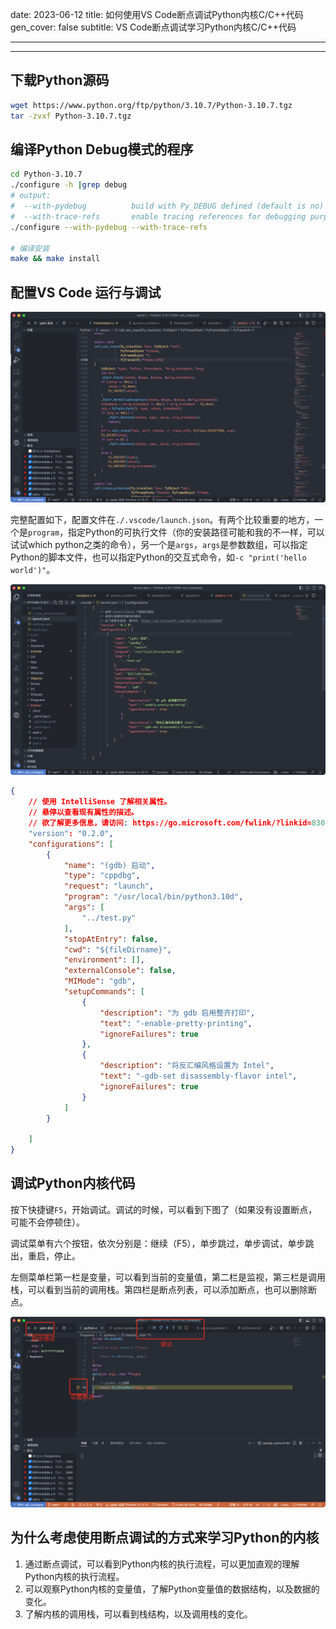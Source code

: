 date: 2023-06-12
title: 如何使用VS Code断点调试Python内核C/C++代码
gen_cover: false
subtitle: VS Code断点调试学习Python内核C/C++代码

---
---

## 下载Python源码

```bash
wget https://www.python.org/ftp/python/3.10.7/Python-3.10.7.tgz
tar -zvxf Python-3.10.7.tgz
```

## 编译Python Debug模式的程序

```bash
cd Python-3.10.7
./configure -h |grep debug
# output:
#  --with-pydebug          build with Py_DEBUG defined (default is no)
#  --with-trace-refs       enable tracing references for debugging purpose
./configure --with-pydebug --with-trace-refs

# 编译安装
make && make install
```

## 配置VS Code 运行与调试

![配置VS Code 运行与调试](image/debug_entry.png)

完整配置如下，配置文件在`./.vscode/launch.json`。有两个比较重要的地方，一个是`program`，指定Python的可执行文件（你的安装路径可能和我的不一样，可以试试which python之类的命令），另一个是`args`，`args`是参数数组，可以指定Python的脚本文件，也可以指定Python的交互式命令，如`-c "print('hello world')"`。

![编辑配置文件](image/edit-launch-json.png)

```json
{
    // 使用 IntelliSense 了解相关属性。 
    // 悬停以查看现有属性的描述。
    // 欲了解更多信息，请访问: https://go.microsoft.com/fwlink/?linkid=830387
    "version": "0.2.0",
    "configurations": [
        {
            "name": "(gdb) 启动",
            "type": "cppdbg",
            "request": "launch",
            "program": "/usr/local/bin/python3.10d",
            "args": [
                "../test.py"
            ],
            "stopAtEntry": false,
            "cwd": "${fileDirname}",
            "environment": [],
            "externalConsole": false,
            "MIMode": "gdb",
            "setupCommands": [
                {
                    "description": "为 gdb 启用整齐打印",
                    "text": "-enable-pretty-printing",
                    "ignoreFailures": true
                },
                {
                    "description": "将反汇编风格设置为 Intel",
                    "text": "-gdb-set disassembly-flavor intel",
                    "ignoreFailures": true
                }
            ]
        }

    ]
}
```

## 调试Python内核代码

按下快捷键`F5`，开始调试。调试的时候，可以看到下图了（如果没有设置断点，可能不会停顿住）。

调试菜单有六个按钮，依次分别是：继续（F5），单步跳过，单步调试，单步跳出，重启，停止。

左侧菜单栏第一栏是变量，可以看到当前的变量值，第二栏是监视，第三栏是调用栈，可以看到当前的调用栈。第四栏是断点列表，可以添加断点，也可以删除断点。

![调试Python内核代码](./image/debug.png)

## 为什么考虑使用断点调试的方式来学习Python的内核

1. 通过断点调试，可以看到Python内核的执行流程，可以更加直观的理解Python内核的执行流程。
2. 可以观察Python内核的变量值，了解Python变量值的数据结构，以及数据的变化。
3. 了解内核的调用栈，可以看到栈结构，以及调用栈的变化。